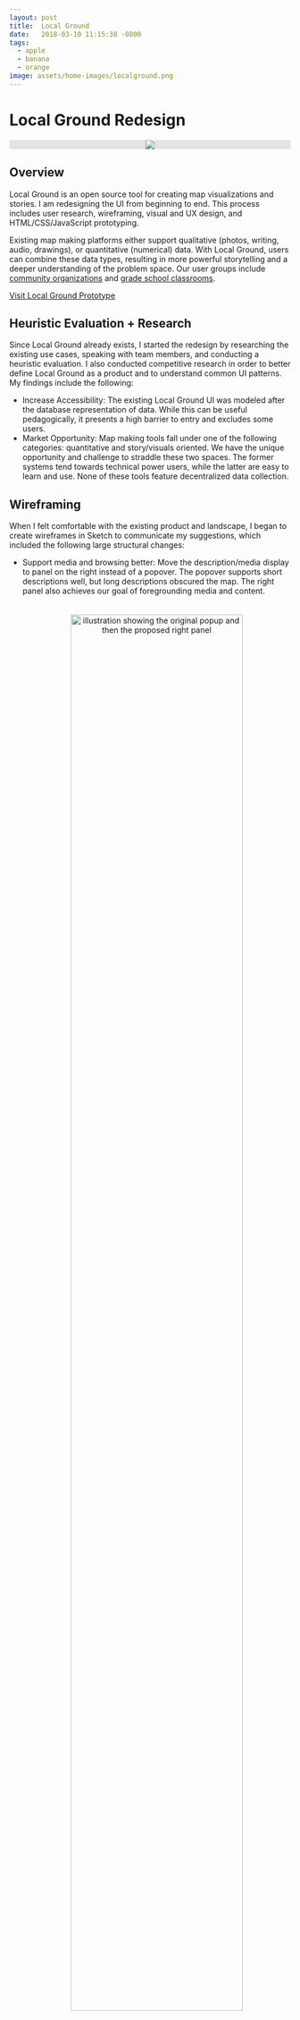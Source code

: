 ```yaml
---
layout: post
title:  Local Ground
date:   2018-03-10 11:15:38 -0800
tags:
  - apple
  - banana
  - orange
image: assets/home-images/localground.png
---
```


# Local Ground Redesign</h1>
<div style="text-align: center; background-color: rgb(226, 227, 229);"><img class = "article-title-img" src="images/home-images/localground.png"></div>

## Overview

Local Ground is an open source tool for creating map visualizations and stories. I am redesigning the UI from beginning to end. This process includes <span class = "skill">user research, wireframing, visual and UX design, and HTML/CSS/JavaScript prototyping.</span> 

Existing map making platforms either support qualitative (photos, writing, audio, drawings), or quantitative (numerical) data. With Local Ground, users can combine these data types, resulting in more powerful storytelling and a deeper understanding of the problem space. Our user groups include <a href = 'http://dl.acm.org/citation.cfm?id=1926194'>community organizations</a> and <a href = 'http://tap2k.org/papers/ICLS2016.pdf'>grade school classrooms</a>. 

<a href = "http://people.ischool.berkeley.edu/~ejvw/lg-redesign/index.html"><i class="fa fa-arrow-circle-right"></i>Visit Local Ground Prototype</a>

## Heuristic Evaluation + Research

Since Local Ground already exists, I started the redesign by researching the existing use cases, speaking with team members, and conducting a <span class = "skill">heuristic evaluation</span>. I also conducted <span class = "skill">competitive research</span> in order to better define Local Ground as a product and to understand common UI patterns. My findings include the following:

* <span class = "bullet-lead">Increase Accessibility: </span>The existing Local Ground UI was modeled after the database representation of data. While this can be useful pedagogically, it presents a high barrier to entry and excludes some users.
* <span class = "bullet-lead">Market Opportunity: </span>Map making tools fall under one of the following categories: quantitative and story/visuals oriented. We have the unique opportunity and challenge to straddle these two spaces. The former systems tend towards technical power users, while the latter are easy to learn and use. None of these tools feature decentralized data collection.


## Wireframing

When I felt comfortable with the existing product and landscape, I began to create <span class = "skill">wireframes in Sketch</span> to communicate my suggestions, which included the following large structural changes:


* <span class = "bullet-lead">Support media and browsing better: </span>Move the description/media display to panel on the right instead of a popover. The popover supports short descriptions well, but long descriptions obscured the map. The right panel also achieves our goal of foregrounding media and content.
		<div style="text-align: center;"><img src="images/LOCALGROUND/wireframe-1.png" style="width:80%;margin: auto;padding: 20px 0 40px;" alt = "illustration showing the original popup and then the proposed right panel "></div>
	
* <span class = "bullet-lead">Clean up map: </span>Initially, media were plotted on the map as their media type. This meant that multiple photos for a single location might be stacked on top of each other as individual instances. Since the photo thumbnails were used for the map pins, this created additional visual confusion. I proposed requiring each photo to be contained in a site in order to be plotted on the map.
		<div style="text-align: center;"><img src="images/LOCALGROUND/wireframe-2.png" style="width:80%;margin: auto;padding: 20px 0 40px;" alt = "illustration showing a cluster of photos then a single pin"></div>
	
* <span class = "bullet-lead">Use "Projects" to organize: </span>In the existing version, users switch between projects by turning on and off datasets, and the map preferences (such as map skin and center) are saved as cookies. I recommended making a separate page for each project to better facilitate work on a single project and fit common mental models.

## Choosing a Prototyping Tool

Once our team had aligned on the structure of the site, I began to prototype the interaction details. I chose <span class = "skill">HTML/CSS/Javascript</span> because I knew that prototyping software becomes slow and difficult to use with complex systems, and because the CSS could be used in the implementation phase.

<a href = "http://people.ischool.berkeley.edu/~ejvw/lg-redesign/index.html"><i class="fa fa-arrow-circle-right"></i>Visit Local Ground Prototype</a>
## Initial User Testing

I recruited 5 users for our first round of testing. Research sessions included an <span class = "skill">interview</span> on previous exposure to map making software and Local Ground, and then a series of <span class = "skill">tasks</span>. Our main findings included the following:

* <span class = "bullet-lead">Improved workflow: </span>Overall, users who had experience with the old design found that the new design better foregrounded the tasks they needed to complete.
	
* <span class = "bullet-lead">Fix Terminology: </span>We confirmed that some of our labeling terminology was confusing. While this design improved on the previous version, where icons were unlabeled, I began to conduct additional research on mapping and GIS terminology for inspiration.
	

## Iterations and Visual Desgin

Once we had validated the overall structure of the site, I started to prototype <span class = "skill">interaction</span> details and iterate on the <span class = "skill">visual design</span>. My team went out into the city of Berkeley and photographed public artwork. Using real data helps me design for the worst case scenarios, and resulted in an interesting mini project to present at the Local Ground workshop.

I used material design guidelines to guide the visual design. This is appropriate for Local Ground's origins as a tool that overlays hand drawn maps onto digital maps. In to foreground user content and avoid pandering to younger users, I used a simple, light, and modern color palette.
## User Testing and Design Critique

I completed a second round of usability testing with 5 participants who had a range of experience with Local Ground. I also showed Local Ground to an experienced design mentor. These informed the final stage of the prototype that I am now focusing on implementing.

* <span class = "bullet-lead">Visible feedback: </span>Initially, the dialogue for creating a visualization happened in a modal window; a pattern used in other GIS software. However, users weren't sure what they were actually doing when trying to complete tasks. So I moved the modal to a panel, and subsequent users did not experience the same problems.
		<div style="text-align: center;"><img src="images/LOCALGROUND/wireframe-3.png" style="width:80%;margin: auto;padding: 20px 0 40px;" alt = "illustration showing the original popup and then the proposed right panel "></div>
	
* <span class = "bullet-lead">Visible Modes: </span>Local Ground must support creating different visual interpretations of one crowd-sourced datset. Previously, the option for switching between visualization modes was nested under a tab. After talking to a design mentor, I realized that it had to be visible at the top level, and to achieve this I would have to restructure the site. This also worked well some new information that one of our users liked being able to create a map using raw photos. By keeping media and sites in different tabs, the problem of photos cluttering a map could be avoided. While users did not catch on to the structure as quickly, during testing, we believe the segmentation of tasks will make it usable in the long term. For more detail, please see the site map below.
	

<img src = "images/LOCALGROUND/site-map-stuff.svg" style = "padding:20px 0 40px;margin:0 -20px;">

<p class = "desktop" style = "margin-bottom:40px;">Below are some pages from the current iteration of the prototype
<div id = "lg-map-view" class = "design-feature localground" title = "IMAGE: SITS TAB  In this view, users can edit their data, including media, in bulk. Media and sites can be presented as either a card or spreadsheet view"></div>
<div id = "lg-media-view" class = "design-feature localground" title = "Image: MEDIA VIEW In the map view, users can create sites 1 at a time. They can also style the map pins according to properties of the data. Users can create custom sites, including media, properties, descriptions, and tags, in this panel "></div>
<div id = "lg-maps-view" class = "design-feature localground" title = "Image: MAP VIEW "></div>
<div id = "lg-presentation-view" class = "design-feature" title = "Image: PUBLISHED VIEW"></div>

<!--<img class = "displayed full-width" src = "images/lg-wireframe1.png">-->
